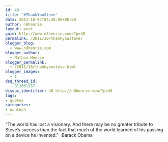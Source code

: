 ```yaml
---
id: 48
title: '#ThankYouSteve'
date: 2011-10-07T04:28:00+00:00
author: n8henrie
layout: post
guid: http://www.n8henrie.com/?p=48
permalink: /2011/10/thankyousteve/
blogger_blog:
  - www.n8henrie.com
blogger_author:
  - Nathan Henrie
blogger_permalink:
  - /2011/10/thankyousteve.html
blogger_images:
  - 1
dsq_thread_id:
  - 811661137
disqus_identifier: 48 http://n8henrie.com/?p=48
tags:
- quotes
categories:
- nontech
---
```

<div>
  “The world has lost a visionary. And there may be no greater tribute to Steve’s success than the fact that much of the world learned of his passing on a device he invented.” -Barack Obama
</div>

<div>
</div>